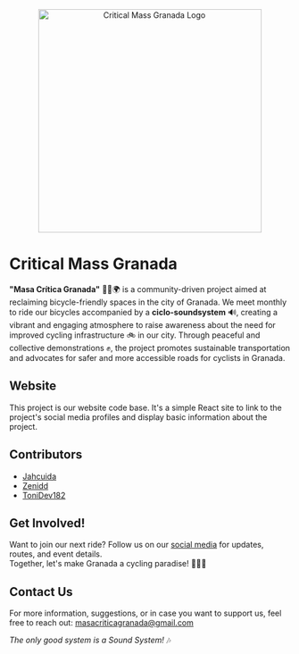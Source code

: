<div style="text-align: center;">
  <img src="https://i.postimg.cc/MKtbbjfK/logoB.png" alt="Critical Mass Granada Logo" width="400"/>
</div>

# Critical Mass Granada

**"Masa Crítica Granada"** 🚴‍♀️🌍 is a community-driven project aimed at reclaiming bicycle-friendly spaces in the city of Granada. We meet monthly to ride our bicycles accompanied by a **ciclo-soundsystem** 🔊, creating a vibrant and engaging atmosphere to raise awareness about the need for improved cycling infrastructure 🚲 in our city. Through peaceful and collective demonstrations ✊, the project promotes sustainable transportation and advocates for safer and more accessible roads for cyclists in Granada.

## Website

This project is our website code base. It's a simple React site to link to the project's social media profiles and display basic information about the project.

## Contributors

- [Jahcuida](https://github.com/jahcuida)
- [Zenidd](https://github.com/Zenidd)
- [ToniDev182](https://github.com/ToniDev182)

## Get Involved!

Want to join our next ride? Follow us on our [social media](https://linktr.ee/masacriticagr) for updates, routes, and event details.  
Together, let's make Granada a cycling paradise! 🚴‍♂️💚

## Contact Us

For more information, suggestions, or in case you want to support us, feel free to reach out: [masacriticagranada@gmail.com](mailto:masacriticagranada@gmail.com)

_The only good system is a Sound System!_ 🎶
